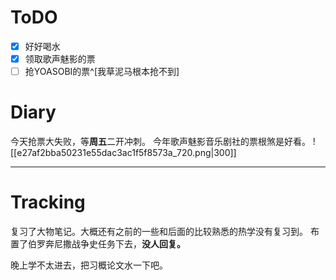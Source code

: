 # ToDO
- [x] 好好喝水
- [x] 领取歌声魅影的票
- [ ] 抢YOASOBI的票^[我草泥马根本抢不到]

# Diary
今天抢票大失败，等**周五**二开冲刺。
今年歌声魅影音乐剧社的票根煞是好看。
![[e27af2bba50231e55dac3ac1f5f8573a_720.png|300]]



---


# Tracking
复习了大物笔记。大概还有之前的一些和后面的比较熟悉的热学没有复习到。
布置了伯罗奔尼撒战争史任务下去，**没人回复。**

晚上学不太进去，把习概论文水一下吧。







